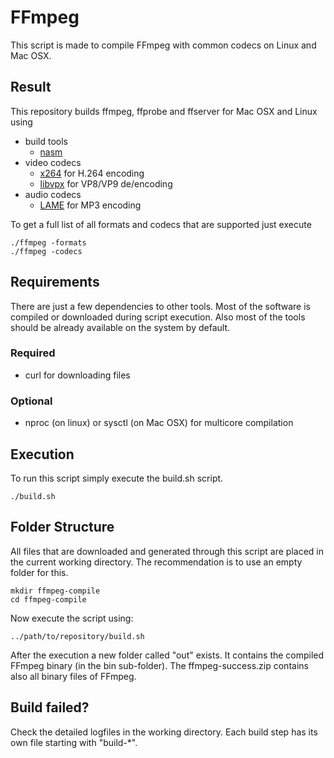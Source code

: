 # FFmpeg
This script is made to compile FFmpeg with common codecs on Linux and Mac OSX.

## Result
This repository builds ffmpeg, ffprobe and ffserver for Mac OSX and Linux using
- build tools
    - [nasm](http://www.nasm.us/)
- video codecs
    - [x264](http://www.videolan.org/developers/x264.html) for H.264 encoding
    - [libvpx](https://www.webmproject.org/) for VP8/VP9 de/encoding
- audio codecs
    - [LAME](http://lame.sourceforge.net/) for MP3 encoding

To get a full list of all formats and codecs that are supported just execute
```
./ffmpeg -formats
./ffmpeg -codecs
```

## Requirements
There are just a few dependencies to other tools. Most of the software is compiled or downloaded during script execution. Also most of the tools should be already available on the system by default.

### Required
- curl for downloading files

### Optional
- nproc (on linux) or sysctl (on Mac OSX) for multicore compilation

## Execution
To run this script simply execute the build.sh script.
```
./build.sh
```

## Folder Structure
All files that are downloaded and generated through this script are placed in the current working directory. The recommendation is to use an empty folder for this.
```
mkdir ffmpeg-compile
cd ffmpeg-compile
```

Now execute the script using:
```
../path/to/repository/build.sh
```

After the execution a new folder called "out" exists. It contains the compiled FFmpeg binary (in the bin sub-folder).
The ffmpeg-success.zip contains also all binary files of FFmpeg.

## Build failed?
Check the detailed logfiles in the working directory. Each build step has its own file starting with "build-*".
